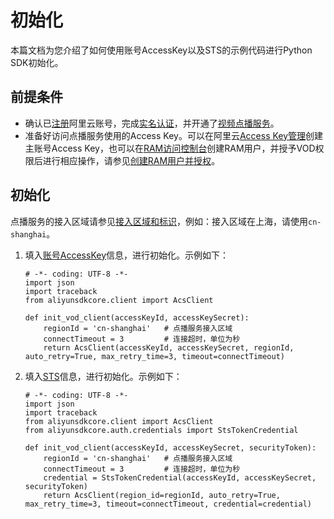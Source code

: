 # 初始化

本篇文档为您介绍了如何使用账号AccessKey以及STS的示例代码进行Python SDK初始化。

## 前提条件

-   确认已[注册](https://account.aliyun.com/register/register.htm?spm=a2c4g.11186623.2.13.2a123bd95a5EuV&oauth_callback=https%3A%2F%2Fvod.console.aliyun.com%2F&lang=zh)阿里云账号，完成[实名认证](https://help.aliyun.com/knowledge_list/37170.html?spm=a2c4g.11186623.2.14.2a123bd95a5EuV)，并开通了[视频点播服务](https://www.aliyun.com/product/vod?spm=a2c4g.11186623.2.15.2a123bd95a5EuV)。
-   准备好访问点播服务使用的Access Key。可以在阿里云[Access Key管理](https://usercenter.console.aliyun.com/#/manage/ak)创建主账号Access Key，也可以在[RAM访问控制台](https://ram.console.aliyun.com/?spm=a2c4g.11186623.2.17.2a123bd95a5EuV#/user/list)创建RAM用户，并授予VOD权限后进行相应操作，请参见[创建RAM用户并授权](/intl.zh-CN/开发指南/账号和授权/创建RAM用户并授权.md)。

## 初始化

点播服务的接入区域请参见[接入区域和标识](/intl.zh-CN/开发指南/点播中心和访问域名.md)，例如：接入区域在上海，请使用`cn-shanghai`。

1.  填入[账号AccessKey](/intl.zh-CN/开发指南/账号和授权/创建RAM用户并授权.md)信息，进行初始化。示例如下：

    ```
    # -*- coding: UTF-8 -*-
    import json
    import traceback
    from aliyunsdkcore.client import AcsClient
    
    def init_vod_client(accessKeyId, accessKeySecret):
        regionId = 'cn-shanghai'   # 点播服务接入区域
        connectTimeout = 3         # 连接超时，单位为秒
        return AcsClient(accessKeyId, accessKeySecret, regionId, auto_retry=True, max_retry_time=3, timeout=connectTimeout)
    ```

2.  填入[STS](/intl.zh-CN/开发指南/账号和授权/创建角色并进行STS临时授权.md)信息，进行初始化。示例如下：

    ```
    # -*- coding: UTF-8 -*-
    import json
    import traceback
    from aliyunsdkcore.client import AcsClient
    from aliyunsdkcore.auth.credentials import StsTokenCredential
    
    def init_vod_client(accessKeyId, accessKeySecret, securityToken):
        regionId = 'cn-shanghai'   # 点播服务接入区域
        connectTimeout = 3         # 连接超时，单位为秒
        credential = StsTokenCredential(accessKeyId, accessKeySecret, securityToken)
        return AcsClient(region_id=regionId, auto_retry=True, max_retry_time=3, timeout=connectTimeout, credential=credential)
    ```


